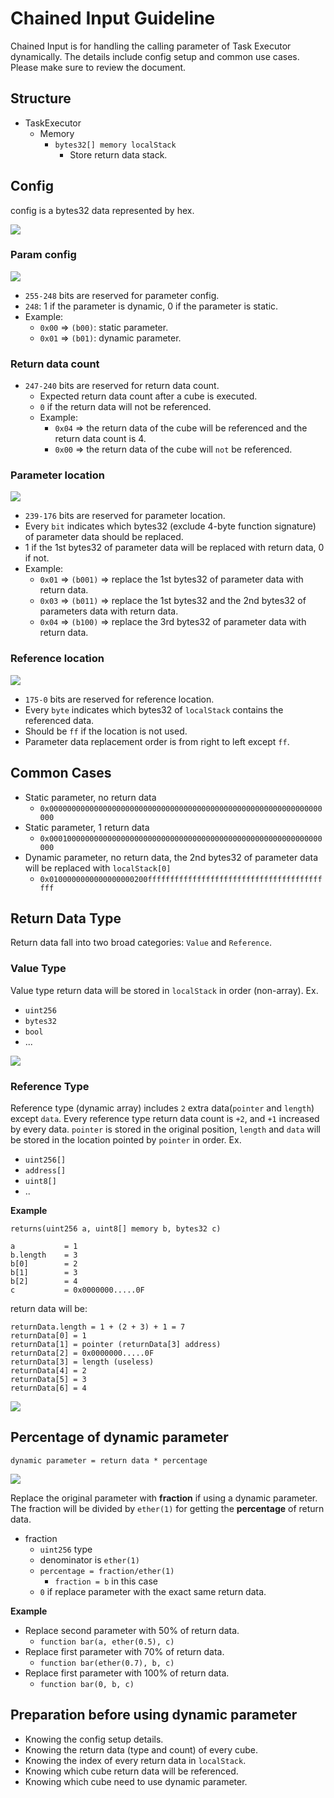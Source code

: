 # Chained Input Guideline

Chained Input is for handling the calling parameter of Task Executor dynamically. The details include config setup and common use cases. Please make sure to review the document.

## Structure

- TaskExecutor
  - Memory
    - `bytes32[] memory localStack`
      - Store return data stack.

## Config

config is a bytes32 data represented by hex.

![](images/config.png)

### Param config

![](images/param_config.png)

- `255-248` bits are reserved for parameter config.
- `248`: 1 if the parameter is dynamic, 0 if the parameter is static.
- Example:
  - `0x00` => `(b00)`: static parameter.
  - `0x01` => `(b01)`: dynamic parameter.

### Return data count

- `247-240` bits are reserved for return data count.
  - Expected return data count after a cube is executed.
  - `0` if the return data will not be referenced.
  - Example:
    - `0x04` => the return data of the cube will be referenced and the return data count is 4.
    - `0x00` => the return data of the cube will `not` be referenced.

### Parameter location

![](images/parameter_config.png)

- `239-176` bits are reserved for parameter location.
- Every `bit` indicates which bytes32 (exclude 4-byte function signature) of parameter data should be replaced.
- 1 if the 1st bytes32 of parameter data will be replaced with return data, 0 if not.
- Example:
  - `0x01` => `(b001)` => replace the 1st bytes32 of parameter data with return data.
  - `0x03` => `(b011)` => replace the 1st bytes32 and the 2nd bytes32 of parameters data with return data.
  - `0x04` => `(b100)` => replace the 3rd bytes32 of parameter data with return data.

### Reference location

![](images/reference_config.png)

- `175-0` bits are reserved for reference location.
- Every `byte` indicates which bytes32 of `localStack` contains the referenced data.
- Should be `ff` if the location is not used.
- Parameter data replacement order is from right to left except `ff`.

## Common Cases

- Static parameter, no return data
  - `0x0000000000000000000000000000000000000000000000000000000000000000`
- Static parameter, 1 return data
  - `0x0001000000000000000000000000000000000000000000000000000000000000`
- Dynamic parameter, no return data, the 2nd bytes32 of parameter data will be replaced with `localStack[0]`
  - `0x0100000000000000000200ffffffffffffffffffffffffffffffffffffffffff`

## Return Data Type

Return data fall into two broad categories: `Value` and `Reference`.

### Value Type

Value type return data will be stored in `localStack` in order (non-array).
Ex.

- `uint256`
- `bytes32`
- `bool`
- ...

![](images/value_type.png)

### Reference Type

Reference type (dynamic array) includes `2` extra data(`pointer` and `length`) except `data`. Every reference type return data count is `+2`, and `+1` increased by every data. `pointer` is stored in the original position, `length` and `data` will be stored in the location pointed by `pointer` in order.
Ex.

- `uint256[]`
- `address[]`
- `uint8[]`
- ..

**Example**

`returns(uint256 a, uint8[] memory b, bytes32 c)`

```
a           = 1
b.length    = 3
b[0]        = 2
b[1]        = 3
b[2]        = 4
c           = 0x0000000.....0F
```

return data will be:

```
returnData.length = 1 + (2 + 3) + 1 = 7
returnData[0] = 1
returnData[1] = pointer (returnData[3] address)
returnData[2] = 0x0000000.....0F
returnData[3] = length (useless)
returnData[4] = 2
returnData[5] = 3
returnData[6] = 4
```

![](images/dynamic_array.png)

## Percentage of dynamic parameter

`dynamic parameter = return data * percentage`

![](images/percentage.png)

Replace the original parameter with **fraction** if using a dynamic parameter. The fraction will be divided by `ether(1)` for getting the **percentage** of return data.

- fraction
  - `uint256` type
  - denominator is `ether(1)`
  - `percentage = fraction/ether(1)`
    - `fraction = b` in this case
  - `0` if replace parameter with the exact same return data.

**Example**

- Replace second parameter with 50% of return data.
  - `function bar(a, ether(0.5), c)`
- Replace first parameter with 70% of return data.
  - `function bar(ether(0.7), b, c)`
- Replace first parameter with 100% of return data.
  - `function bar(0, b, c)`

## Preparation before using dynamic parameter

- Knowing the config setup details.
- Knowing the return data (type and count) of every cube.
- Knowing the index of every return data in `localStack`.
- Knowing which cube return data will be referenced.
- Knowing which cube need to use dynamic parameter.
